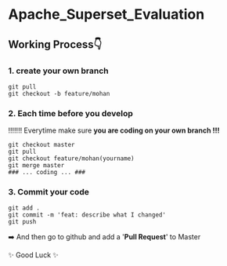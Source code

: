 # Apache_Superset_Evaluation

## Working Process👇

### 1. create your own branch

```shell
git pull
git checkout -b feature/mohan
```

### 2.  Each time before you develop

!!!!!!! Everytime make sure **you are coding on your own branch !!!**

```shell
git checkout master
git pull
git checkout feature/mohan(yourname)
git merge master
### ... coding ... ###
```

### 3. Commit your code

```shell
git add .
git commit -m 'feat: describe what I changed'
git push
```

➡️ And then go to github and add a '**Pull Request**' to Master



 ✨ Good Luck ✨
